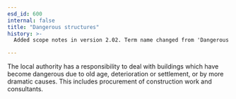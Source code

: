 ```yaml
---
esd_id: 600
internal: false
title: "Dangerous structures"
history: >-
  Added scope notes in version 2.02. Term name changed from 'Dangerous structures and public safety' to 'Land and property - dangerous structures - public safety' in version 3.00. Scope notes amended in version 3.05. Name changed to 'Dangerous structures' in version 4.00.

---
```


The local authority has a responsibility to deal with buildings which have become dangerous due to old age, deterioration or settlement, or by more dramatic causes.  This includes procurement of construction work and consultants.

